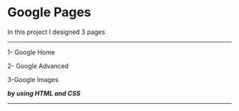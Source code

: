 # Google Pages

In this project I designed 3 pages 
***
1- Google Home

2- Google Advanced 

3-Google Images

***by using HTML and CSS*** 
***
